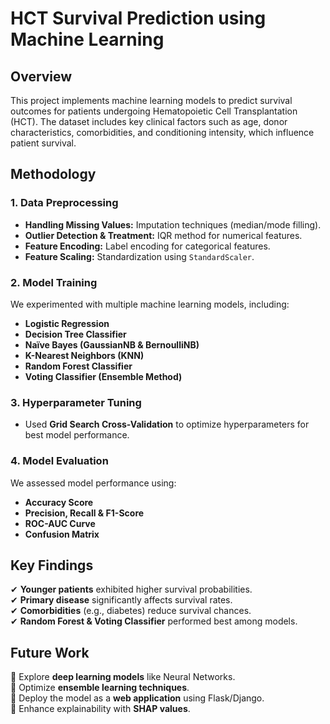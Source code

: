 # HCT Survival Prediction using Machine Learning

## Overview
This project implements machine learning models to predict survival outcomes for patients undergoing Hematopoietic Cell Transplantation (HCT). The dataset includes key clinical factors such as age, donor characteristics, comorbidities, and conditioning intensity, which influence patient survival.

## Methodology

### 1. Data Preprocessing
- **Handling Missing Values:** Imputation techniques (median/mode filling).  
- **Outlier Detection & Treatment:** IQR method for numerical features.  
- **Feature Encoding:** Label encoding for categorical features.  
- **Feature Scaling:** Standardization using `StandardScaler`.  

### 2. Model Training
We experimented with multiple machine learning models, including:  
- **Logistic Regression**  
- **Decision Tree Classifier**  
- **Naïve Bayes (GaussianNB & BernoulliNB)**  
- **K-Nearest Neighbors (KNN)**  
- **Random Forest Classifier**  
- **Voting Classifier (Ensemble Method)**  

### 3. Hyperparameter Tuning
- Used **Grid Search Cross-Validation** to optimize hyperparameters for best model performance.  

### 4. Model Evaluation
We assessed model performance using:  
- **Accuracy Score**  
- **Precision, Recall & F1-Score**  
- **ROC-AUC Curve**  
- **Confusion Matrix**  

## Key Findings
✔ **Younger patients** exhibited higher survival probabilities.  
✔ **Primary disease** significantly affects survival rates.  
✔ **Comorbidities** (e.g., diabetes) reduce survival chances.  
✔ **Random Forest & Voting Classifier** performed best among models.  

## Future Work
🔹 Explore **deep learning models** like Neural Networks.  
🔹 Optimize **ensemble learning techniques**.  
🔹 Deploy the model as a **web application** using Flask/Django.  
🔹 Enhance explainability with **SHAP values**.  


